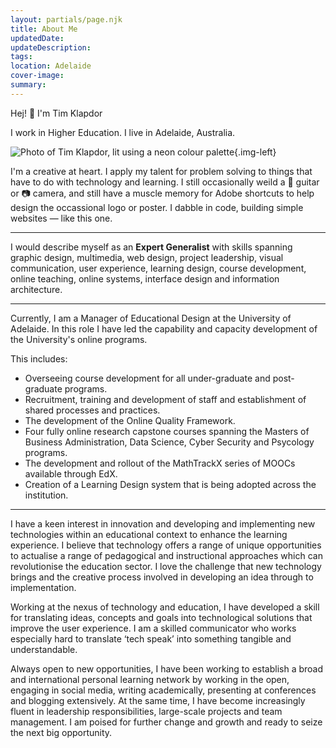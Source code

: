 ```yaml
---
layout: partials/page.njk
title: About Me
updatedDate:
updateDescription: 
tags:
location: Adelaide
cover-image: 
summary:
---
```


Hej! 👋 I'm Tim Klapdor

I work in Higher Education. I live in Adelaide, Australia. 

![Photo of Tim Klapdor, lit using a neon colour palette]({{'/images/IMG_3394.jpg'}}){.img-left}

I'm a creative at heart. I apply my talent for problem solving to things that have to do with technology and learning. I still occasionally weild a 🎸 guitar or 📷 camera, and still have a muscle memory for Adobe shortcuts to help design the occassional logo or poster. I dabble in code, building simple websites — like this one. 

---

I would describe myself as an **Expert Generalist** with skills spanning graphic design, multimedia, web design, project leadership, visual communication, user experience, learning design, course development, online teaching, online systems, interface design and information architecture.  

---
  
Currently, I am a Manager of Educational Design at the University of Adelaide. In this role I have led the capability and capacity development of the University's online programs. 

This includes:

- Overseeing course development for all under-graduate and post-graduate programs.
- Recruitment, training and development of staff and establishment of shared processes and practices. 
- The development of the Online Quality Framework. 
- Four fully online research capstone courses spanning the Masters of Business Administration, Data Science, Cyber Security and Psycology programs. 
- The development and rollout of the MathTrackX series of MOOCs available through EdX.
- Creation of a Learning Design system that is being adopted across the institution.

---
  
I have a keen interest in innovation and developing and implementing new technologies within an educational context to enhance the learning experience. I believe that technology offers a range of unique opportunities to actualise a range of pedagogical and instructional approaches which can revolutionise the education sector. I love the challenge that new technology brings and the creative process involved in developing an idea through to implementation.  
  
Working at the nexus of technology and education, I have developed a skill for translating ideas, concepts and goals into technological solutions that improve the user experience. I am a skilled communicator who works especially hard to translate ‘tech speak’ into something tangible and understandable.  
  
Always open to new opportunities, I have been working to establish a broad and international personal learning network by working in the open, engaging in social media, writing academically, presenting at conferences and blogging extensively. At the same time, I have become increasingly fluent in leadership responsibilities, large-scale projects and team management. I am poised for further change and growth and ready to seize the next big opportunity.

